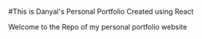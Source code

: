 #This is Danyal's Personal Portfolio Created using React

Welcome to the Repo of my personal portfolio website